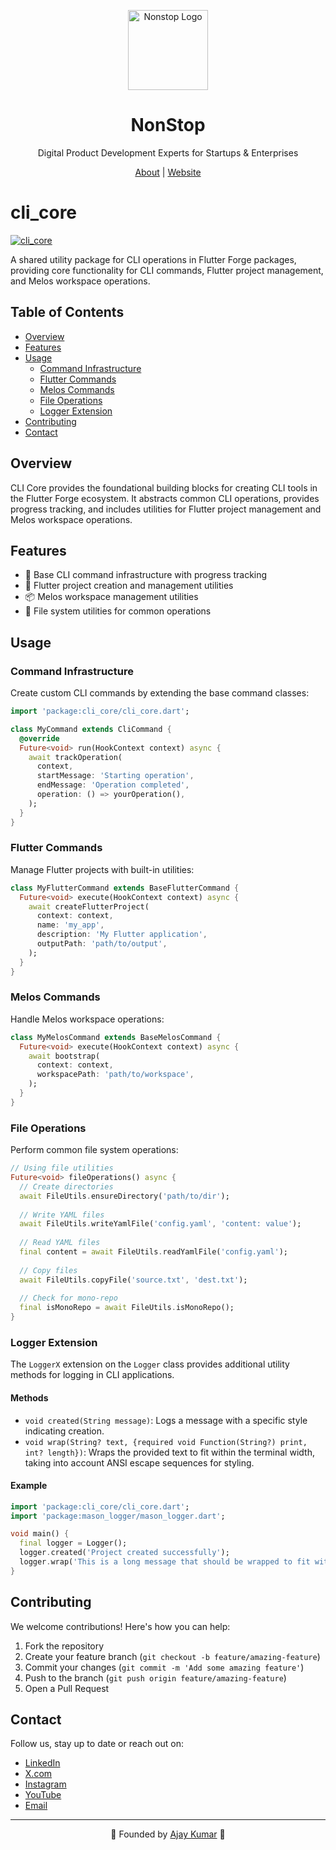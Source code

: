 <p align="center">
  <a href="https://nonstopio.com">
    <img src="https://github.com/nonstopio.png" alt="Nonstop Logo" height="128" />
  </a>
  <h1 align="center">NonStop</h1>
  <p align="center">Digital Product Development Experts for Startups & Enterprises</p>
  <p align="center">
    <a href="https://nonstopio.com/about-us">About</a> |
    <a href="https://nonstopio.com">Website</a>
  </p>
</p>

# cli_core

[![cli_core](https://img.shields.io/pub/v/cli_core.svg?label=cli_core&logo=dart&color=blue&style=for-the-badge)](https://pub.dev/packages/cli_core)

A shared utility package for CLI operations in Flutter Forge packages, providing core functionality for CLI commands, Flutter project management, and Melos workspace operations.

## Table of Contents

- [Overview](#overview)
- [Features](#features)
- [Usage](#usage)
  - [Command Infrastructure](#command-infrastructure)
  - [Flutter Commands](#flutter-commands)
  - [Melos Commands](#melos-commands)
  - [File Operations](#file-operations)
  - [Logger Extension](#logger-extension)
- [Contributing](#contributing)
- [Contact](#contact)

## Overview

CLI Core provides the foundational building blocks for creating CLI tools in the Flutter Forge ecosystem. It abstracts common CLI operations, provides progress tracking, and includes utilities for Flutter project management and Melos workspace operations.

## Features

- 🚀 Base CLI command infrastructure with progress tracking
- 📱 Flutter project creation and management utilities
- 📦 Melos workspace management utilities
- 🔧 File system utilities for common operations

## Usage

### Command Infrastructure

Create custom CLI commands by extending the base command classes:

```dart
import 'package:cli_core/cli_core.dart';

class MyCommand extends CliCommand {
  @override
  Future<void> run(HookContext context) async {
    await trackOperation(
      context,
      startMessage: 'Starting operation',
      endMessage: 'Operation completed',
      operation: () => yourOperation(),
    );
  }
}
```

### Flutter Commands

Manage Flutter projects with built-in utilities:

```dart
class MyFlutterCommand extends BaseFlutterCommand {
  Future<void> execute(HookContext context) async {
    await createFlutterProject(
      context: context,
      name: 'my_app',
      description: 'My Flutter application',
      outputPath: 'path/to/output',
    );
  }
}
```

### Melos Commands

Handle Melos workspace operations:

```dart
class MyMelosCommand extends BaseMelosCommand {
  Future<void> execute(HookContext context) async {
    await bootstrap(
      context: context,
      workspacePath: 'path/to/workspace',
    );
  }
}
```

### File Operations

Perform common file system operations:

```dart
// Using file utilities
Future<void> fileOperations() async {
  // Create directories
  await FileUtils.ensureDirectory('path/to/dir');
  
  // Write YAML files
  await FileUtils.writeYamlFile('config.yaml', 'content: value');
  
  // Read YAML files
  final content = await FileUtils.readYamlFile('config.yaml');
  
  // Copy files
  await FileUtils.copyFile('source.txt', 'dest.txt');
  
  // Check for mono-repo
  final isMonoRepo = await FileUtils.isMonoRepo();
}
```

### Logger Extension

The `LoggerX` extension on the `Logger` class provides additional utility methods for logging in CLI applications.

#### Methods

- `void created(String message)`: Logs a message with a specific style indicating creation.
- `void wrap(String? text, {required void Function(String?) print, int? length})`: Wraps the provided text to fit within the terminal width, taking into account ANSI escape sequences for styling.

#### Example

```dart
import 'package:cli_core/cli_core.dart';
import 'package:mason_logger/mason_logger.dart';

void main() {
  final logger = Logger();
  logger.created('Project created successfully');
  logger.wrap('This is a long message that should be wrapped to fit within the terminal width.', print: print);
}
```

## Contributing

We welcome contributions! Here's how you can help:

1. Fork the repository
2. Create your feature branch (`git checkout -b feature/amazing-feature`)
3. Commit your changes (`git commit -m 'Add some amazing feature'`)
4. Push to the branch (`git push origin feature/amazing-feature`)
5. Open a Pull Request

## Contact

Follow us, stay up to date or reach out on:

- [LinkedIn](https://www.linkedin.com/company/nonstop-io)
- [X.com](https://x.com/NonStopio)
- [Instagram](https://www.instagram.com/nonstopio_technologies/)
- [YouTube](https://www.youtube.com/@NonStopioTechnology)
- [Email](mailto:contact@nonstopio.com)

---
<p align="center">🚀 Founded by <a href="https://github.com/ProjectAJ14">Ajay Kumar</a> 🎉</p>
